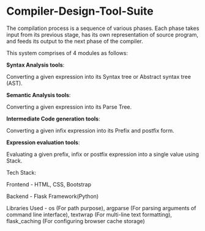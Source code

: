 # Compiler-Design-Tool-Suite

The compilation process is a sequence of various phases. Each phase takes input from its previous stage, has its own representation of source program, and feeds its output to the next phase of the compiler.

This system comprises of 4 modules as follows:

**Syntax Analysis tools**:

  Converting a given expression into its Syntax tree or Abstract syntax tree (AST).

**Semantic Analysis tools**:

  Converting a given expression into its Parse Tree.

**Intermediate Code generation tools**:

  Converting a given infix expression into its Prefix and postfix form.

**Expression evaluation tools**:

  Evaluating a given prefix, infix or postfix expression into a single value using Stack.

Tech Stack:

Frontend - HTML, CSS, Bootstrap

Backend - Flask Framework(Python)

Libraries Used -  os (For path purpose), argparse (For parsing arguments of command line interface), textwrap (For multi-line text formatting), flask_caching (For configuring browser cache storage)

